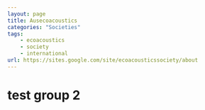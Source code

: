 ```yaml
---
layout: page
title: Ausecoacoustics
categories: "Societies"
tags:
    - ecoacoustics
    - society
    - international
url: https://sites.google.com/site/ecoacousticssociety/about
---
```


# test group 2